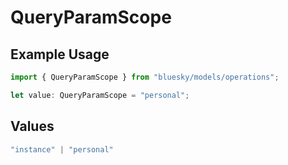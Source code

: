 # QueryParamScope

## Example Usage

```typescript
import { QueryParamScope } from "bluesky/models/operations";

let value: QueryParamScope = "personal";
```

## Values

```typescript
"instance" | "personal"
```